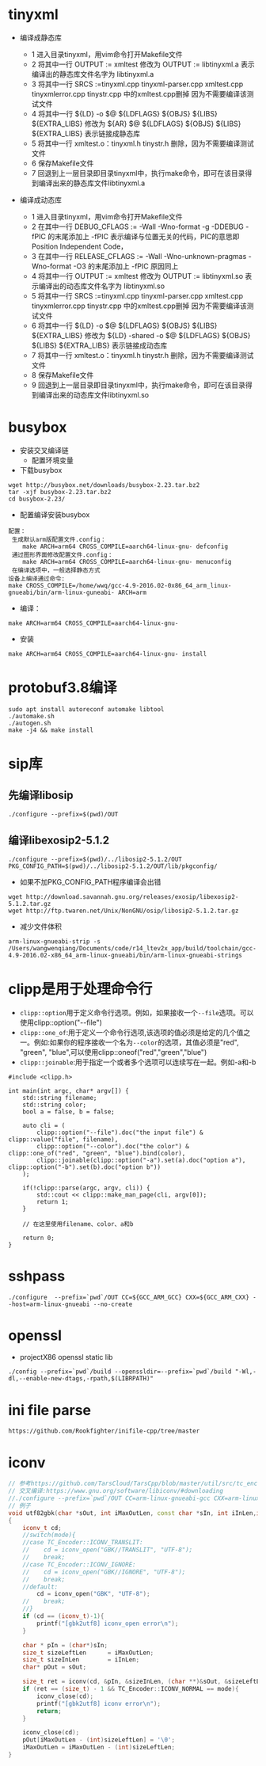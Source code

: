 # tinyxml

- 编译成静态库
  - 1 进入目录tinyxml，用vim命令打开Makefile文件
  - 2 将其中一行 OUTPUT := xmltest 修改为 OUTPUT := libtinyxml.a 表示编译出的静态库文件名字为 libtinyxml.a
  - 3 将其中一行 SRCS :=tinyxml.cpp tinyxml-parser.cpp xmltest.cpp tinyxmlerror.cpp tinystr.cpp
    中的xmltest.cpp删掉 因为不需要编译该测试文件
  - 4 将其中一行 ${LD} -o $@ ${LDFLAGS} ${OBJS} ${LIBS} ${EXTRA_LIBS} 修改为 ${AR} $@ ${LDFLAGS} ${OBJS}
    ${LIBS} ${EXTRA_LIBS} 表示链接成静态库
  - 5 将其中一行 xmltest.o：tinyxml.h tinystr.h 删除，因为不需要编译测试文件
  - 6 保存Makefile文件
  - 7 回退到上一层目录即目录tinyxml中，执行make命令，即可在该目录得到编译出来的静态库文件libtinyxml.a

- 编译成动态库
  - 1 进入目录tinyxml，用vim命令打开Makefile文件
  - 2 在其中一行 DEBUG_CFLAGS := -Wall -Wno-format -g -DDEBUG -fPIC 的末尾添加上 -fPIC 表示编译与位置无关的代码，PIC的意思即
    Position Independent Code，
  - 3 在其中一行 RELEASE_CFLAGS := -Wall -Wno-unknown-pragmas -Wno-format -O3 的末尾添加上 -fPIC 原因同上
  - 4 将其中一行 OUTPUT := xmltest 修改为 OUTPUT := libtinyxml.so 表示编译出的动态库文件名字为 libtinyxml.so
  - 5 将其中一行 SRCS :=tinyxml.cpp tinyxml-parser.cpp xmltest.cpp tinyxmlerror.cpp tinystr.cpp
    中的xmltest.cpp删掉 因为不需要编译该测试文件
  - 6 将其中一行 ${LD} -o $@ ${LDFLAGS} ${OBJS} ${LIBS} ${EXTRA_LIBS} 修改为 ${LD} -shared -o $@ ${LDFLAGS}
    ${OBJS} ${LIBS} ${EXTRA_LIBS} 表示链接成动态库
  - 7 将其中一行 xmltest.o：tinyxml.h tinystr.h 删除，因为不需要编译测试文件
  - 8 保存Makefile文件
  - 9 回退到上一层目录即目录tinyxml中，执行make命令，即可在该目录得到编译出来的动态库文件libtinyxml.so

# busybox

- 安装交叉编译链
  - 配置环境变量
- 下载busybox

```
wget http://busybox.net/downloads/busybox-2.23.tar.bz2
tar -xjf busybox-2.23.tar.bz2
cd busybox-2.23/
```

- 配置编译安装busybox

```
配置： 
 生成默认arm版配置文件.config：  
    make ARCH=arm64 CROSS_COMPILE=aarch64-linux-gnu- defconfig
 通过图形界面修改配置文件.config： 
    make ARCH=arm64 CROSS_COMPILE=aarch64-linux-gnu- menuconfig
 在编译选项中，一般选择静态方式
设备上编译通过命令:
make CROSS_COMPILE=/home/wwq/gcc-4.9-2016.02-0x86_64_arm_linux-gnueabi/bin/arm-linux-guneabi- ARCH=arm
```

- 编译：

```
make ARCH=arm64 CROSS_COMPILE=aarch64-linux-gnu-
```

- 安装

```
make ARCH=arm64 CROSS_COMPILE=aarch64-linux-gnu- install
```

# protobuf3.8编译

```
sudo apt install autoreconf automake libtool
./automake.sh
./autogen.sh
make -j4 && make install
```

# sip库

## 先编译libosip

```
./configure --prefix=$(pwd)/OUT
```

## 编译libexosip2-5.1.2

```shell
./configure --prefix=$(pwd)/../libosip2-5.1.2/OUT PKG_CONFIG_PATH=$(pwd)/../libosip2-5.1.2/OUT/lib/pkgconfig/
```

- 如果不加PKG\_CONFIG\_PATH程序编译会出错

```
wget http://download.savannah.gnu.org/releases/exosip/libexosip2-5.1.2.tar.gz
wget http://ftp.twaren.net/Unix/NonGNU/osip/libosip2-5.1.2.tar.gz
```

- 减少文件体积

```
arm-linux-gnueabi-strip -s
/Users/wangwenqiang/Documents/code/r14_ltev2x_app/build/toolchain/gcc-4.9-2016.02-x86_64_arm-linux-gnueabi/bin/arm-linux-gnueabi-strings
```

# clipp是用于处理命令行

- `clipp::option`用于定义命令行选项。例如，如果接收一个`--file`选项。可以使用clipp::option("--file")
- `clipp::one_of`:用于定义一个命令行选项,该选项的值必须是给定的几个值之一。例如:如果你的程序接收一个名为`--color`的选项，其值必须是"red", "green",
  "blue",可以使用clipp::oneof("red","green","blue")
- `clipp::joinable`:用于指定一个或者多个选项可以连续写在一起。例如-a和-b

```
#include <clipp.h>

int main(int argc, char* argv[]) {
    std::string filename;
    std::string color;
    bool a = false, b = false;

    auto cli = (
        clipp::option("--file").doc("the input file") & clipp::value("file", filename),
        clipp::option("--color").doc("the color") & clipp::one_of("red", "green", "blue").bind(color),
        clipp::joinable(clipp::option("-a").set(a).doc("option a"), clipp::option("-b").set(b).doc("option b"))
    );

    if(!clipp::parse(argc, argv, cli)) {
        std::cout << clipp::make_man_page(cli, argv[0]);
        return 1;
    }

    // 在这里使用filename、color、a和b

    return 0;
}
```

# sshpass

```shell
./configure  --prefix=`pwd`/OUT CC=${GCC_ARM_GCC} CXX=${GCC_ARM_CXX} --host=arm-linux-gnueabi --no-create
```

# openssl

- projectX86 openssl static lib

```
./config --prefix=`pwd`/build --openssldir=--prefix=`pwd`/build "-Wl,-dl,--enable-new-dtags,-rpath,$(LIBRPATH)"
```

# ini file parse

```
https://github.com/Rookfighter/inifile-cpp/tree/master
```

# iconv

```cpp
// 参考https://github.com/TarsCloud/TarsCpp/blob/master/util/src/tc_encoder.cpp
// 交叉编译:https://www.gnu.org/software/libiconv/#downloading
//./configure --prefix=`pwd`/OUT CC=arm-linux-gnueabi-gcc CXX=arm-linux-gnueabi-g++ --host=arm-linux-gnueabi
// 例子
void utf82gbk(char *sOut, int iMaxOutLen, const char *sIn, int iInLen,int mode)
{
	iconv_t cd;
    //switch(mode){
    //case TC_Encoder::ICONV_TRANSLIT:
    //    cd = iconv_open("GBK//TRANSLIT", "UTF-8");
    //    break;
    //case TC_Encoder::ICONV_IGNORE:
    //    cd = iconv_open("GBK//IGNORE", "UTF-8");
    //    break;
    //default:
        cd = iconv_open("GBK", "UTF-8");
    //    break;
    //}
	if (cd == (iconv_t)-1){
        printf("[gbk2utf8] iconv_open error\n");
    }

    char * pIn = (char*)sIn;
    size_t sizeLeftLen      = iMaxOutLen;
    size_t sizeInLen        = iInLen;
    char* pOut = sOut;

    size_t ret = iconv(cd, &pIn, &sizeInLen, (char **)&sOut, &sizeLeftLen);
    if (ret == (size_t) - 1 && TC_Encoder::ICONV_NORMAL == mode){
        iconv_close(cd);
        printf("[gbk2utf8] iconv error\n");
        return;
    }

    iconv_close(cd);
    pOut[iMaxOutLen - (int)sizeLeftLen] = '\0';
    iMaxOutLen = iMaxOutLen - (int)sizeLeftLen;
}
```
